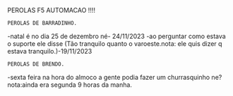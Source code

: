 PEROLAS F5 AUTOMACAO !!!!
     

    PEROLAS DE BARRADINHO.
-natal é no dia 25 de dezembro né- 24/11/2023
-ao perguntar como estava o suporte ele disse (Tão tranquilo quanto o varoeste.nota: ele quis dizer q estava tranquilo.)-19/11/2023


    PEROLAS DE BRENDO.
-sexta feira na hora do almoco a gente podia fazer um churrasquinho ne?nota:ainda era segunda 9 horas da manha.



  
